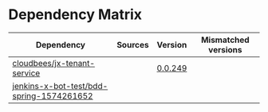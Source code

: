 # Dependency Matrix

Dependency | Sources | Version | Mismatched versions
---------- | ------- | ------- | -------------------
[cloudbees/jx-tenant-service](https://github.com/cloudbees/jx-tenant-service) |  | [0.0.249](https://github.com/cloudbees/jx-tenant-service/releases/tag/v0.0.249) | 
[jenkins-x-bot-test/bdd-spring-1574261652](https://github.com/jenkins-x-bot-test/bdd-spring-1574261652.git) |  | []() | 
